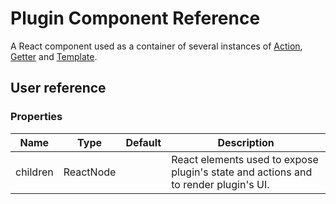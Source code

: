 # Plugin Component Reference

A React component used as a container of several instances of [Action](action.md), [Getter](getter.md) and [Template](template.md).

## User reference

### Properties

Name | Type | Default | Description
-----|------|---------|------------
children | ReactNode | | React elements used to expose plugin's state and actions and to render plugin's UI.
